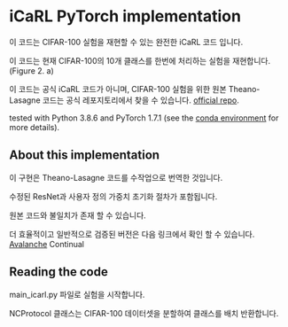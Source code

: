 # iCaRL PyTorch implementation

이 코드는 CIFAR-100 실험을 재현할 수 있는 완전한 iCaRL 코드 입니다.

이 코드는 현재 CIFAR-100의 10개 클래스를 한번에 처리하는 실험을 재현합니다.
(Figure 2. a)

이 코드는 공식 iCaRL 코드가 아니며, CIFAR-100 실험을 위한 원본 Theano-Lasagne 코드는 공식 레포지토리에서 찾을 수 있습니다.
[official repo](https://github.com/srebuffi/iCaRL).


tested with Python 3.8.6 and PyTorch 1.7.1 
(see the [conda environment](environment.yml) for more details).


## About this implementation

이 구현은 Theano-Lasagne 코드를 수작업으로 번역한 것입니다.

수정된 ResNet과 사용자 정의 가중치 초기화 절차가 포함됩니다.

원본 코드와 불일치가 존재 할 수 있습니다.

더 효율적이고 일반적으로 검증된 버전은 다음 링크에서 확인 할 수 있습니다.
[Avalanche](https://github.com/ContinualAI/avalanche) Continual 




## Reading the code

main_icarl.py 파일로 실험을 시작합니다.

NCProtocol 클래스는 CIFAR-100 데이터셋을 분할하여 클래스를 배치 반환합니다.

